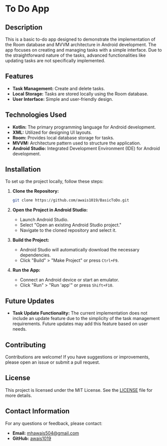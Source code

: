 # To Do App

## Description
This is a basic to-do app designed to demonstrate the implementation of the Room database and MVVM architecture in Android development. The app focuses on creating and managing tasks with a simple interface. Due to the straightforward nature of the tasks, advanced functionalities like updating tasks are not specifically implemented.

## Features
- **Task Management:** Create and delete tasks.
- **Local Storage:** Tasks are stored locally using the Room database.
- **User Interface:** Simple and user-friendly design.

## Technologies Used
- **Kotlin:** The primary programming language for Android development.
- **XML:** Utilized for designing UI layouts.
- **Room:** Provides local database storage for tasks.
- **MVVM:** Architecture pattern used to structure the application.
- **Android Studio:** Integrated Development Environment (IDE) for Android development.

## Installation

To set up the project locally, follow these steps:

1. **Clone the Repository:**
    ```sh
    git clone https://github.com/awais1019/BasicToDo.git
    ```

2. **Open the Project in Android Studio:**
    - Launch Android Studio.
    - Select "Open an existing Android Studio project."
    - Navigate to the cloned repository and select it.

3. **Build the Project:**
    - Android Studio will automatically download the necessary dependencies.
    - Click "Build" > "Make Project" or press `Ctrl+F9`.

4. **Run the App:**
    - Connect an Android device or start an emulator.
    - Click "Run" > "Run 'app'" or press `Shift+F10`.

## Future Updates

- **Task Update Functionality:** The current implementation does not include an update feature due to the simplicity of the task management requirements. Future updates may add this feature based on user needs.

## Contributing

Contributions are welcome! If you have suggestions or improvements, please open an issue or submit a pull request.

## License

This project is licensed under the MIT License. See the [LICENSE](LICENSE) file for more details.

## Contact Information

For any questions or feedback, please contact:

- **Email:** mhawais504@gmail.com
- **GitHub:** [awais1019](https://github.com/awais1019)
